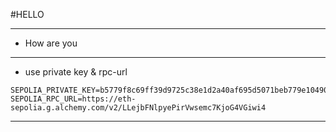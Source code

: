 #HELLO

---
 - How are you
---
- use private key & rpc-url

``````
SEPOLIA_PRIVATE_KEY=b5779f8c69ff39d9725c38e1d2a40af695d5071beb779e10490a8ca674ed2e4c
SEPOLIA_RPC_URL=https://eth-sepolia.g.alchemy.com/v2/LLejbFNlpyePirVwsemc7KjoG4VGiwi4
``````

---
